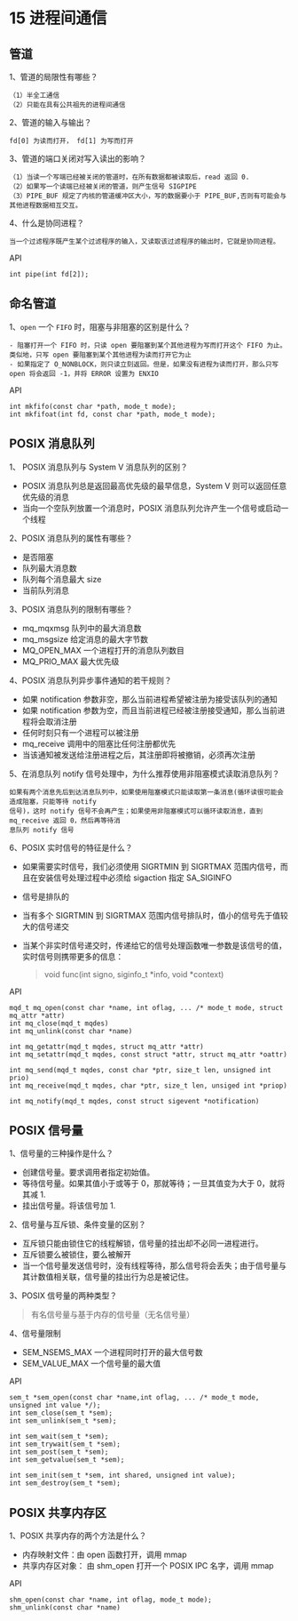 # 15 进程间通信

## 管道

1、管道的局限性有哪些？
	
	（1）半全工通信
	（2）只能在具有公共祖先的进程间通信
	
2、管道的输入与输出？
   
    fd[0] 为读而打开， fd[1] 为写而打开
    
3、管道的端口关闭对写入读出的影响？    

	（1）当读一个写端已经被关闭的管道时，在所有数据都被读取后，read 返回 0.
	（2）如果写一个读端已经被关闭的管道，则产生信号 SIGPIPE
	（3）PIPE_BUF 规定了内核的管道缓冲区大小，写的数据要小于 PIPE_BUF,否则有可能会与其他进程数据相互交互。
	
4、什么是协同进程？

	当一个过滤程序既产生某个过滤程序的输入，又读取该过滤程序的输出时，它就是协同进程。
	
API	
	
	int pipe(int fd[2]);
	
## 命名管道

1、`open` 一个 `FIFO` 时，阻塞与非阻塞的区别是什么？

    - 阻塞打开一个 FIFO 时，只读 open 要阻塞到某个其他进程为写而打开这个 FIFO 为止。类似地，只写 open 要阻塞到某个其他进程为读而打开它为止
    - 如果指定了 O_NONBLOCK，则只读立刻返回。但是，如果没有进程为读而打开，那么只写 open 将会返回 -1，并将 ERROR 设置为 ENXIO

API

	int mkfifo(const char *path, mode_t mode);
	int mkfifoat(int fd, const char *path, mode_t mode);
	
	
## POSIX 消息队列

1、 POSIX 消息队列与 System V 消息队列的区别？

  - POSIX 消息队列总是返回最高优先级的最早信息，System V 则可以返回任意优先级的消息
  - 当向一个空队列放置一个消息时，POSIX 消息队列允许产生一个信号或启动一个线程
  
2、POSIX 消息队列的属性有哪些？

 
   - 是否阻塞
   - 队列最大消息数
   - 队列每个消息最大 size
   - 当前队列消息

3、POSIX 消息队列的限制有哪些？

   - mq_mqxmsg 队列中的最大消息数
   - mq_msgsize 给定消息的最大字节数
   - MQ_OPEN_MAX 一个进程打开的消息队列数目
   - MQ_PRIO_MAX 最大优先级

4、POSIX 消息队列异步事件通知的若干规则？

   - 如果 notification 参数非空，那么当前进程希望被注册为接受该队列的通知
   - 如果 notification 参数为空，而且当前进程已经被注册接受通知，那么当前进程将会取消注册
   - 任何时刻只有一个进程可以被注册
   - mq_receive 调用中的阻塞比任何注册都优先
   - 当该通知被发送给注册进程之后，其注册即将被撤销，必须再次注册

5、在消息队列 notify 信号处理中，为什么推荐使用非阻塞模式读取消息队列？

    如果有两个消息先后到达消息队列中，如果使用阻塞模式只能读取第一条消息(循环读很可能会造成阻塞，只能等待 notify 
    信号)，这时 notify 信号不会再产生；如果使用非阻塞模式可以循环读取消息，直到mq_receive 返回 0，然后再等待消
    息队列 notify 信号
    
6、POSIX 实时信号的特征是什么？

   - 如果需要实时信号，我们必须使用 SIGRTMIN 到 SIGRTMAX 范围内信号，而且在安装信号处理过程中必须给 sigaction 指定 SA_SIGINFO
   - 信号是排队的
   - 当有多个 SIGRTMIN 到 SIGRTMAX 范围内信号排队时，值小的信号先于值较大的信号递交
   - 当某个非实时信号递交时，传递给它的信号处理函数唯一参数是该信号的值，实时信号则携带更多的信息：
       
       > void func(int signo, siginfo_t *info, void *context)  
    

API

	mqd_t mq_open(const char *name, int oflag, ... /* mode_t mode, struct mq_attr *attr)
	int mq_close(mqd_t mqdes)
	int mq_unlink(const char *name)
	
	int mq_getattr(mqd_t mqdes, struct mq_attr *attr)
	int mq_setattr(mqd_t mqdes, const struct *attr, struct mq_attr *oattr)
	
	int mq_send(mqd_t mqdes, const char *ptr, size_t len, unsigned int prio)
	int mq_receive(mqd_t mqdes, char *ptr, size_t len, unsiged int *priop)
	
	int mq_notify(mqd_t mqdes, const struct sigevent *notification)
	
## POSIX 信号量

1、信号量的三种操作是什么？

   - 创建信号量。要求调用者指定初始值。
   - 等待信号量。如果其值小于或等于 0，那就等待；一旦其值变为大于 0，就将其减 1.
   - 挂出信号量。将该信号加 1.

2、信号量与互斥锁、条件变量的区别？

   - 互斥锁只能由锁住它的线程解锁，信号量的挂出却不必同一进程进行。
   - 互斥锁要么被锁住，要么被解开
   - 当一个信号量发送信号时，没有线程等待，那么信号将会丢失；由于信号量与其计数值相关联，信号量的挂出行为总是被记住。

3、POSIX 信号量的两种类型？

   > 有名信号量与基于内存的信号量（无名信号量）
   
4、信号量限制

   - SEM_NSEMS_MAX 一个进程同时打开的最大信号数
   - SEM_VALUE_MAX 一个信号量的最大值

API 
    
    sem_t *sem_open(const char *name,int oflag, ... /* mode_t mode, unsigned int value */);
    int sem_close(sem_t *sem);
    int sem_unlink(sem_t *sem);
    
    int sem_wait(sem_t *sem);
    int sem_trywait(sem_t *sem);
    int sem_post(sem_t *sem);
    int sem_getvalue(sem_t *sem);
    
    int sem_init(sem_t *sem, int shared, unsigned int value);
    int sem_destroy(sem_t *sem);
    
    
## POSIX 共享内存区

1、POSIX 共享内存的两个方法是什么？

   - 内存映射文件：由 open 函数打开，调用 mmap
   - 共享内存区对象： 由 shm_open 打开一个 POSIX IPC 名字，调用 mmap




   
API

    shm_open(const char *name, int oflag, mode_t mode);
    shm_unlink(const char *name)